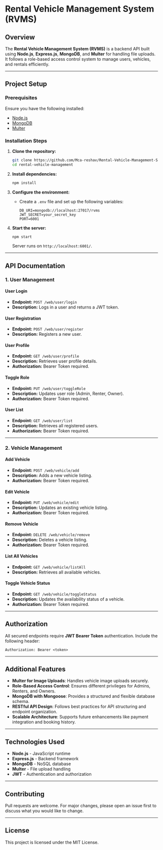 # Rental Vehicle Management System (RVMS)

## Overview

The **Rental Vehicle Management System (RVMS)** is a backend API built using **Node.js**, **Express.js**, **MongoDB**, and **Multer** for handling file uploads. It follows a role-based access control system to manage users, vehicles, and rentals efficiently.

---

## Project Setup

### Prerequisites

Ensure you have the following installed:

- [Node.js](https://nodejs.org/)
- [MongoDB](https://www.mongodb.com/)
- [Multer](https://github.com/expressjs/multer)

### Installation Steps

1. **Clone the repository:**

   ```bash
   git clone https://github.com/Mca-reshav/Rental-Vehicle-Management-System.git
   cd rental-vehicle-management
   ```

2. **Install dependencies:**

   ```bash
   npm install
   ```

3. **Configure the environment:**

   - Create a `.env` file and set up the following variables:
     ```
     DB_URI=mongodb://localhost:27017/rvms
     JWT_SECRET=your_secret_key
     PORT=6001
     ```

4. **Start the server:**

   ```bash
   npm start
   ```

   Server runs on `http://localhost:6001/`.

---

## API Documentation

### 1. User Management

#### **User Login**

- **Endpoint:** `POST /web/user/login`
- **Description:** Logs in a user and returns a JWT token.

#### **User Registration**

- **Endpoint:** `POST /web/user/register`
- **Description:** Registers a new user.

#### **User Profile**

- **Endpoint:** `GET /web/user/profile`
- **Description:** Retrieves user profile details.
- **Authorization:** Bearer Token required.

#### **Toggle Role**

- **Endpoint:** `PUT /web/user/toggleRole`
- **Description:** Updates user role (Admin, Renter, Owner).
- **Authorization:** Bearer Token required.

#### **User List**

- **Endpoint:** `GET /web/user/list`
- **Description:** Retrieves all registered users.
- **Authorization:** Bearer Token required.

---

### 2. Vehicle Management

#### **Add Vehicle**

- **Endpoint:** `POST /web/vehicle/add`
- **Description:** Adds a new vehicle listing.
- **Authorization:** Bearer Token required.

#### **Edit Vehicle**

- **Endpoint:** `PUT /web/vehicle/edit`
- **Description:** Updates an existing vehicle listing.
- **Authorization:** Bearer Token required.

#### **Remove Vehicle**

- **Endpoint:** `DELETE /web/vehicle/remove`
- **Description:** Deletes a vehicle listing.
- **Authorization:** Bearer Token required.

#### **List All Vehicles**

- **Endpoint:** `GET /web/vehicle/listAll`
- **Description:** Retrieves all available vehicles.

#### **Toggle Vehicle Status**

- **Endpoint:** `GET /web/vehicle/toggleStatus`
- **Description:** Updates the availability status of a vehicle.
- **Authorization:** Bearer Token required.

---

## Authorization

All secured endpoints require **JWT Bearer Token** authentication.
Include the following header:

```plaintext
Authorization: Bearer <token>
```

---

## Additional Features

- **Multer for Image Uploads**: Handles vehicle image uploads securely.
- **Role-Based Access Control**: Ensures different privileges for Admins, Renters, and Owners.
- **MongoDB with Mongoose**: Provides a structured and flexible database schema.
- **RESTful API Design**: Follows best practices for API structuring and endpoint organization.
- **Scalable Architecture**: Supports future enhancements like payment integration and booking history.

---

## Technologies Used

- **Node.js** - JavaScript runtime
- **Express.js** - Backend framework
- **MongoDB** - NoSQL database
- **Multer** - File upload handling
- **JWT** - Authentication and authorization

---

## Contributing

Pull requests are welcome. For major changes, please open an issue first to discuss what you would like to change.

---

## License

This project is licensed under the MIT License.

